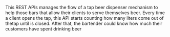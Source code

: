 This REST APIs manages the flow of a tap beer dispenser mechanism to help those bars that allow their clients to serve themselves beer. 
Every time a client opens the tap, this API starts counting how many liters come out of thetap until is closed.
After that, the bartender could know how much their customers have spent drinking beer
